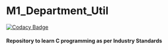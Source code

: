 # M1_Department_Util

[![Codacy Badge](https://api.codacy.com/project/badge/Grade/77459f0d0c7a49069473386d5d3ab756)](https://app.codacy.com/gh/Navin143123/M1_Department_Util?utm_source=github.com&utm_medium=referral&utm_content=Navin143123/M1_Department_Util&utm_campaign=Badge_Grade_Settings)

#### Repository to learn C programming as per Industry Standards
